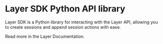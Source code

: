 # Layer SDK Python API library

Layer SDK is a Python library for interacting with the Layer API, allowing you to create sessions and append session actions with ease.

Read more in the Layer Documentation.
